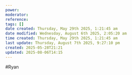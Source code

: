 ```yaml
---
power: 
moderator: 
reference: 
tags: []
date created: Thursday, May 29th 2025, 1:21:45 am
date modified: Wednesday, August 6th 2025, 2:05:20 am
time created: Thursday, May 29th 2025, 1:21:45 am
last update: Thursday, August 7th 2025, 9:27:10 pm
created: 2025-05-28T21:21
updated: 2025-08-06T14:15
---
```

#Ryan 